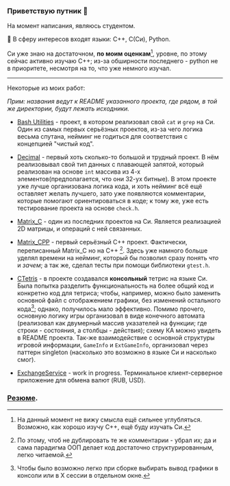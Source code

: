 ### Приветствую путник 👋

На момент написания, являюсь студентом.

🔭 В сферу интересов входят языки: C++, C(Си), Python.

Си уже знаю на достаточном, **по моим оценкам**[^1], уровне, по этому сейчас активно изучаю C++; из-за обширности последнего - python не в приоритете, несмотря на то, что уже немного изучал.

---
Некоторые из моих работ:

*Прим: названия ведут к README указанного проекта, где рядом, в той же директории, будут лежать исходники.*
- [Bash Utilities](./Projects/BashUtils/README.md) - проект, в котором реализовал свой `cat` и `grep` на Си. Один из самых первых серьёзных проектов, из-за чего логика весьма спутана, нейминг не годиться для соответствия с концепцией "чистый код".

- [Decimal](./Projects/Decimal/README.md) - первый хоть сколько-то большой и трудный проект. В нём реализовывал свой тип данных с плавающей запятой, который реализован на основе `int` массива из 4-х элементов(предполагается, что они 32-ух битные). В этом проекте уже лучше организована логика кода, и хоть нейминг всё ещё оставляет желать лучшего, зато уже появляются комментарии, которые помогают ориентироваться в коде; к тому же, уже есть тестирование проекта на основе `check.h`.

- [Matrix_C](./Projects/Matrix_C/README.md) - один из последних проектов на Си. Является реализацией 2D матрицы, и операций с ней связанных.

- [Matrix_CPP](./Projects/Matrix_CPP/README.md) - первый серьёзный C++ проект. Фактически, переписанный Matrix_C но на C++ [^2]. Здесь уже намного больше уделял времени на нейминг, который бы позволил сразу понять *что* и *зачем*; а так же, сделал тесты при помощи библиотеки `gtest.h`.

- [CTetris](./Projects/CTetris/README.md) - в проекте создавался **консольный** тетрис на языке Си. Была попытка разделить функциональность на более общий код и конкретно код для тетриса; чтобы, например, можно было заменить основной файл с отображением графики, без изменений остального кода[^3]; однако, получилось мало эффективно. Помимо прочего, основную логику игры организовал в виде конечного автомата (реализовал как двумерный массив указателей на функции; где строки - состояния, а столбцы - действия); схему КА можно увидеть в README проекта. Так-же взаимодействие с основной структуры игровой информации, `GameInfo` и `ExtGameInfo`, организовал через паттерн singleton (насколько это возможно в языке Си и насколько смог).

- [ExchangeService](https://github.com/DeathLore/ExchangeService) - work in progress. Терминальное клиент-серверное приложение для обмена валют (RUB, USD). 


<!--
**DeathLore/DeathLore** is a ✨ _special_ ✨ repository because its `README.md` (this file) appears on your GitHub profile.

Here are some ideas to get you started:

- 🔭 I’m currently working on ...
- 🌱 I’m currently learning ...
- 👯 I’m looking to collaborate on ...
- 🤔 I’m looking for help with ...
- 💬 Ask me about ...
- 📫 How to reach me: ...
- 😄 Pronouns: ...
- ⚡ Fun fact: ...
-->

### [Резюме](./CV.pdf).


[^1]: На данный момент не вижу смысла ещё сильнее углубляться. Возможно, как хорошо изучу C++, ещё буду изучать Си.

[^2]: По этому, чтоб не дублировать те же комментарии - убрал их; да и сама парадигма ООП делает код достаточно структурированным, легко читаемой.

[^3]: Чтобы было возможно легко при сборке выбирать вывод графики в консоли или в X сессии в отдельном окне.
